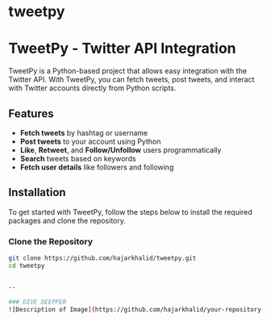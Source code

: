 # tweetpy

# TweetPy - Twitter API Integration

TweetPy is a Python-based project that allows easy integration with the Twitter API. With TweetPy, you can fetch tweets, post tweets, and interact with Twitter accounts directly from Python scripts.

## Features

- **Fetch tweets** by hashtag or username
- **Post tweets** to your account using Python
- **Like**, **Retweet**, and **Follow/Unfollow** users programmatically
- **Search** tweets based on keywords
- **Fetch user details** like followers and following

## Installation

To get started with TweetPy, follow the steps below to install the required packages and clone the repository.

### Clone the Repository

```bash
git clone https://github.com/hajarkhalid/tweetpy.git
cd tweetpy


--

### DIVE DEEPPER 
![Description of Image](https://github.com/hajarkhalid/your-repository-name/blob/main/path-to-your-image/267c0dda-e088-4bf7-bdd6-7bcbac7204df.png)

